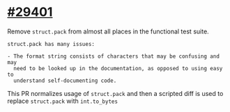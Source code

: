 # [#29401](https://github.com/bitcoin/bitcoin/pull/29401)

Remove `struct.pack` from almost all places in the functional test suite.

    struct.pack has many issues:

    - The format string consists of characters that may be confusing and may
      need to be looked up in the documentation, as opposed to using easy to
      understand self-documenting code.

This PR normalizes usage of `struct.pack` and then a scripted diff is used to
replace `struct.pack` with `int.to_bytes`

